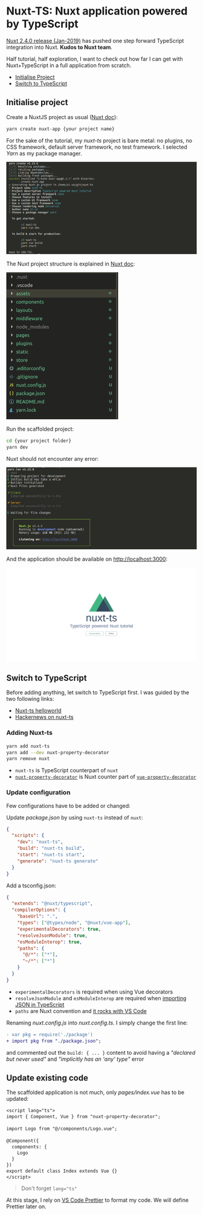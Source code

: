 # Nuxt-TS: Nuxt application powered by TypeScript

[Nuxt 2.4.0 release (Jan-2019)](https://dev.to/nuxt/nuxtjs-v240-is-out-typescript-smart-prefetching-and-more-18d)
has pushed one step forward TypeScript integration into Nuxt. **Kudos to Nuxt team**.

Half tutorial, half exploration, I want to check out how far I can get
with Nuxt+TypeScript in a full application from scratch.

- [Initialise Project](#initialise-project)
- [Switch to TypeScript](#switch-to-typescript)

## Initialise project

Create a NuxtJS project as usual ([Nuxt doc](https://nuxtjs.org/guide/installation)):

```sh
yarn create nuxt-app {your project name}
```

For the sake of the tutorial, my _nuxt-ts_ project is bare metal: no
plugins, no CSS framework, default server framework, no test
framework. I selected _Yarn_ as my package manager.

![Project creation](screenshots/01.01_create_project.png)

The Nuxt project structure is explained in [Nuxt doc](https://nuxtjs.org/guide/directory-structure):

![Project structure](screenshots/01.02_project_structure.png)

Run the scaffolded project:

```sh
cd {your project folder}
yarn dev
```

Nuxt should not encounter any error:

![Project run](screenshots/01.03_run.png)

And the application should be available on <http://localhost:3000>:

![Project is working](screenshots/01.04_project_is_working.png)

## Switch to TypeScript

Before adding anything, let switch to TypeScript first. I was
guided by the two following links:

- [Nuxt-ts helloworld](https://codesandbox.io/s/github/nuxt/nuxt.js/tree/dev/examples/typescript)
- [Hackernews on nuxt-ts](https://github.com/nuxt-community/hackernews-nuxt-ts)

### Adding Nuxt-ts

```sh
yarn add nuxt-ts
yarn add --dev nuxt-property-decorator
yarn remove nuxt
```

- `nuxt-ts` is TypeScript counterpart of `nuxt`
- [`nuxt-property-decorator`](https://github.com/nuxt-community/nuxt-property-decorator/) is
  Nuxt counter part of [`vue-property-decorator`](https://github.com/kaorun343/vue-property-decorator)

### Update configuration

Few configurations have to be added or changed:

Update _package.json_ by using `nuxt-ts` instead of `nuxt`:

```json
{
  "scripts": {
    "dev": "nuxt-ts",
    "build": "nuxt-ts build",
    "start": "nuxt-ts start",
    "generate": "nuxt-ts generate"
  }
}
```

Add a tsconfig.json:

```json
{
  "extends": "@nuxt/typescript",
  "compilerOptions": {
    "baseUrl": ".",
    "types": ["@types/node", "@nuxt/vue-app"],
    "experimentalDecorators": true,
    "resolveJsonModule": true,
    "esModuleInterop": true,
    "paths": {
      "@/*": ["*"],
      "~/*": ["*"]
    }
  }
}
```

- `experimentalDecorators` is required when using Vue decorators
- `resolveJsonModule` and `esModuleInterop` are required when
  [importing JSON in TypeScript](https://hackernoon.com/import-json-into-typescript-8d465beded79)
- `paths` are Nuxt convention and [it rocks with VS Code](https://medium.com/@caludio/how-to-use-module-path-aliases-in-visual-studio-typescript-and-javascript-e7851df8eeaa)

Renaming _nuxt.config.js_ into _nuxt.config.ts_. I simply change the first line:

```diff
- var pkg = require('./package')
+ import pkg from "./package.json";
```

and commented out the `build: { ... }` content to avoid having a _"declared but never used"_
and _"implicitly has an 'any' type"_ error

## Update existing code

The scaffolded application is not much, only _pages/index.vue_ has to
be updated:

```vue
<script lang="ts">
import { Component, Vue } from "nuxt-property-decorator";

import Logo from "@/components/Logo.vue";

@Component({
  components: {
    Logo
  }
})
export default class Index extends Vue {}
</script>
```

> Don't forget `lang="ts"`

At this stage, I rely on [VS Code Prettier](https://marketplace.visualstudio.com/items?itemName=esbenp.prettier-vscode)
to format my code. We will define Prettier later on.
